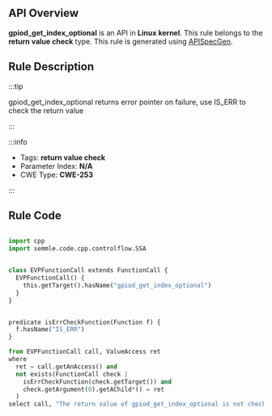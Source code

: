 ---
---


## API Overview
**gpiod_get_index_optional** is an API in **Linux kernel**. This rule belongs to the **return value check** type. This rule is generated using [APISpecGen](../../tools/APISpecGen).
## Rule Description

:::tip

gpiod_get_index_optional returns error pointer on failure, use IS_ERR to check the return value

:::

:::info

- Tags: **return value check**
- Parameter Index: **N/A**
- CWE Type: **CWE-253**

:::

## Rule Code
```python

import cpp
import semmle.code.cpp.controlflow.SSA


class EVPFunctionCall extends FunctionCall {
  EVPFunctionCall() {
    this.getTarget().hasName("gpiod_get_index_optional")
  }
}


predicate isErrCheckFunction(Function f) {
  f.hasName("IS_ERR") 
}

from EVPFunctionCall call, ValueAccess ret
where
  ret = call.getAnAccess() and
  not exists(FunctionCall check |
    isErrCheckFunction(check.getTarget()) and
    check.getArgument(0).getAChild*() = ret
  )
select call, "The return value of gpiod_get_index_optional is not checked with IS_ERR."
    
```